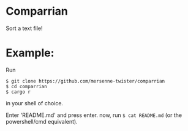 # Comparrian
Sort a text file!

# Example:
Run
```
$ git clone https://github.com/mersenne-twister/comparrian
$ cd comparrian
$ cargo r
```
in your shell of choice.

Enter 'README.md' and press enter.
now, run `$ cat README.md` (or the powershell/cmd equivalent).

